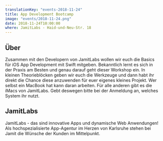 ```yaml
---
translationKey: "events-2018-11-24"
title: App Development Bootcamp
image: "events/2018-11-24.png"
date: 2018-11-24T10:00:00
where: JamitLabs - Haid-und-Neu-Str. 18
---
```

## Über

Zusammen mit den Developern von JamitLabs wollen wir euch die Basics für iOS App Development mit Swift mitgeben. Bekanntlich lernt es sich in der Praxis am Besten und genau darauf geht dieser Workshop ein. In kleinen Theorieblöcken geben wir euch die Werkzeuge und dann habt ihr direkt die Chance diese anzuwenden für euer eigenes kleines Projekt.
Wer selbst ein MacBook hat kann daran arbeiten. Für alle anderen gibt es die iMacs von JamitLabs. Gebt deswegen bitte bei der Anmeldung an, welches System ihr nutzt.

## JamitLabs

JamitLabs - das sind innovative Apps und dynamische Web Anwendungen! Als hochspezialisierte App-Agentur im Herzen von Karlsruhe stehen bei Jamit die Wünsche der Kunden im Mittelpunkt.
        